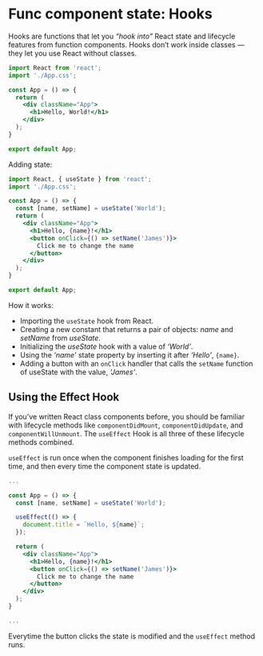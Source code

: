 # Func component state: Hooks

Hooks are functions that let you *“hook into”* React state and lifecycle features from function components. Hooks don’t work inside classes — they let you use React without classes.

```jsx
import React from 'react';
import './App.css';

const App = () => {
  return (
    <div className="App">
      <h1>Hello, World!</h1>
    </div>
  );
}

export default App;
```

Adding state:

```jsx
import React, { useState } from 'react';
import './App.css';

const App = () => {
  const [name, setName] = useState('World');
  return (
    <div className="App">
      <h1>Hello, {name}!</h1>
      <button onClick={() => setName('James')}>
        Click me to change the name
      </button>
    </div>
  );
}

export default App;
```

How it works:

- Importing the `useState` hook from React.
- Creating a new constant that returns a pair of objects: *name* and *setName* from *useState*.
- Initializing the *useState* hook with a value of *‘World’*.
- Using the *‘name’* state property by inserting it after *‘Hello’*, `{name}`.
- Adding a button with an `onClick` handler that calls the `setName` function of useState with the value, *‘James’*.

## Using the Effect Hook

If you’ve written React class components before, you should be familiar with lifecycle methods like `componentDidMount`, `componentDidUpdate`, and `componentWillUnmount`. The `useEffect` Hook is all three of these lifecycle methods combined.

`useEffect` is run once when the component finishes loading for the first time, and then every time the component state is updated.

```jsx
...

const App = () => {
  const [name, setName] = useState('World');

  useEffect(() => {
    document.title = `Hello, ${name}`;
  });

  return (
    <div className="App">
      <h1>Hello, {name}!</h1>
      <button onClick={() => setName('James')}>
        Click me to change the name
      </button>
    </div>
  );
}

...
```

Everytime the button clicks the state is modified and the `useEffect` method runs.
